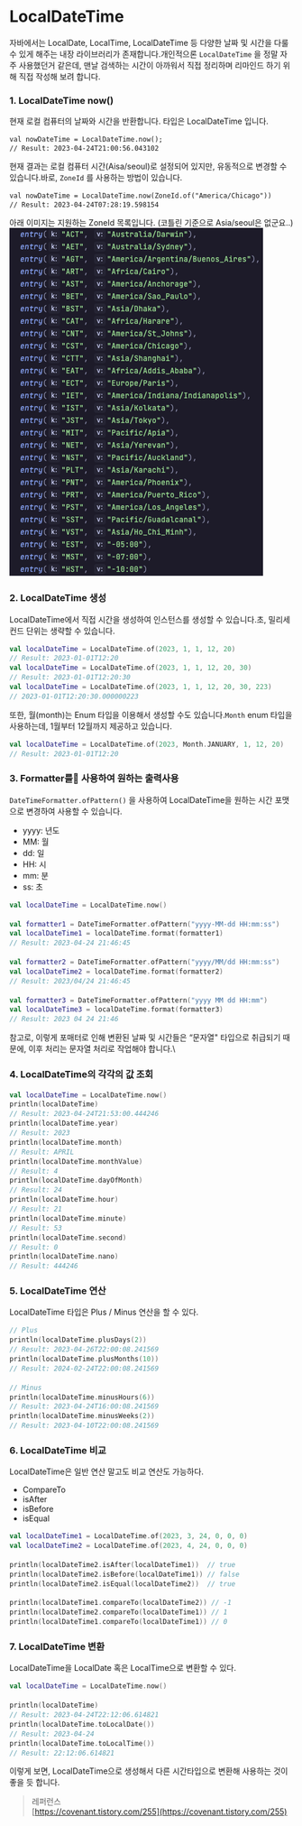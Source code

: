 # LocalDateTime

자바에서는 LocalDate, LocalTime, LocalDateTime 등 다양한 날짜 및 시간을 다룰 수 있게 해주는 내장 라이브러리가 존재합니다.개인적으론 `LocalDateTime` 을 정말 자주 사용했던거 같은데, 맨날 검색하는 시간이 아까워서 직접 정리하며 리마인드 하기 위해 직접 작성해 보려 합니다.

###

### 1. LocalDateTime now()

현재 로컬 컴퓨터의 날짜와 시간을 반환합니다. 타입은 LocalDateTime 입니다.

```
val nowDateTime = LocalDateTime.now();
// Result: 2023-04-24T21:00:56.043102
```

현재 결과는 로컬 컴퓨터 시간(Aisa/seoul)로 설정되어 있지만, 유동적으로 변경할 수 있습니다.바로, `ZoneId` 를 사용하는 방법이 있습니다.

```
val nowDateTime = LocalDateTime.now(ZoneId.of("America/Chicago"))
// Result: 2023-04-24T07:28:19.598154
```

아래 이미지는 지원하는 ZoneId 목록입니다. (코틀린 기준으로 Asia/seoul은 없군요..)\
<img src="../.gitbook/assets/image (8).png" alt="" data-size="original">

### 2. LocalDateTime 생성

LocalDateTime에서 직접 시간을 생성하여 인스턴스를 생성할 수 있습니다.초, 밀리세컨드 단위는 생략할 수 있습니다.

```kotlin
val localDateTime = LocalDateTime.of(2023, 1, 1, 12, 20)
// Result: 2023-01-01T12:20
val localDateTime = LocalDateTime.of(2023, 1, 1, 12, 20, 30)  
// Result: 2023-01-01T12:20:30
val localDateTime = LocalDateTime.of(2023, 1, 1, 12, 20, 30, 223)
// 2023-01-01T12:20:30.000000223
```

또한, 월(month)는 Enum 타입을 이용해서 생성할 수도 있습니다.`Month` enum 타입을 사용하는데, 1월부터 12월까지 제공하고 있습니다.

```kotlin
val localDateTime = LocalDateTime.of(2023, Month.JANUARY, 1, 12, 20)
// Result: 2023-01-01T12:20
```

### 3. Formatter를 사용하여 원하는 출력사용

`DateTimeFormatter.ofPattern()` 을 사용하여 LocalDateTime을 원하는 시간 포맷으로 변경하여 사용할 수 있습니다.

* yyyy: 년도
* MM: 월
* dd: 일
* HH: 시
* mm: 분
* ss: 초

```kotlin
val localDateTime = LocalDateTime.now()
    
val formatter1 = DateTimeFormatter.ofPattern("yyyy-MM-dd HH:mm:ss")
val localDateTime1 = localDateTime.format(formatter1)
// Result: 2023-04-24 21:46:45

val formatter2 = DateTimeFormatter.ofPattern("yyyy/MM/dd HH:mm:ss")
val localDateTime2 = localDateTime.format(formatter2)
// Result: 2023/04/24 21:46:45

val formatter3 = DateTimeFormatter.ofPattern("yyyy MM dd HH:mm")
val localDateTime3 = localDateTime.format(formatter3)
// Result: 2023 04 24 21:46
```

참고로, 이렇게 포매터로 인해 변환된 날짜 및 시간들은 “문자열" 타입으로 취급되기 때문에, 이후 처리는 문자열 처리로 작업해야 합니다.\


### 4. LocalDateTime의 각각의 값 조회

```kotlin
val localDateTime = LocalDateTime.now()
println(localDateTime)
// Result: 2023-04-24T21:53:00.444246
println(localDateTime.year)
// Result: 2023
println(localDateTime.month)
// Result: APRIL
println(localDateTime.monthValue)
// Result: 4
println(localDateTime.dayOfMonth)
// Result: 24
println(localDateTime.hour)
// Result: 21
println(localDateTime.minute)
// Result: 53
println(localDateTime.second)
// Result: 0
println(localDateTime.nano)
// Result: 444246
```

### 5. LocalDateTime 연산

LocalDateTime 타입은 Plus / Minus 연산을 할 수 있다.

```kotlin
// Plus
println(localDateTime.plusDays(2))
// Result: 2023-04-26T22:00:08.241569
println(localDateTime.plusMonths(10))
// Result: 2024-02-24T22:00:08.241569

// Minus
println(localDateTime.minusHours(6))
// Result: 2023-04-24T16:00:08.241569
println(localDateTime.minusWeeks(2))
// Result: 2023-04-10T22:00:08.241569
```

### 6. LocalDateTime 비교

LocalDateTime은 일반 연산 말고도 비교 연산도 가능하다.

* CompareTo
* isAfter
* isBefore
* isEqual

```kotlin
val localDateTime1 = LocalDateTime.of(2023, 3, 24, 0, 0, 0)
val localDateTime2 = LocalDateTime.of(2023, 4, 24, 0, 0, 0)

println(localDateTime2.isAfter(localDateTime1))  // true
println(localDateTime2.isBefore(localDateTime1)) // false
println(localDateTime2.isEqual(localDateTime2))  // true

println(localDateTime1.compareTo(localDateTime2)) // -1
println(localDateTime2.compareTo(localDateTime1)) // 1
println(localDateTime1.compareTo(localDateTime1)) // 0
```

### 7. LocalDateTime 변환

LocalDateTime을 LocalDate 혹은 LocalTime으로 변환할 수 있다.

```kotlin
val localDateTime = LocalDateTime.now()

println(localDateTime)
// Result: 2023-04-24T22:12:06.614821
println(localDateTime.toLocalDate())
// Result: 2023-04-24
println(localDateTime.toLocalTime())
// Result: 22:12:06.614821
```

이렇게 보면, LocalDateTime으로 생성해서 다른 시간타입으로 변환해 사용하는 것이 좋을 듯 합니다.



> 레퍼런스\
> [https://covenant.tistory.com/255](https://covenant.tistory.com/255)
